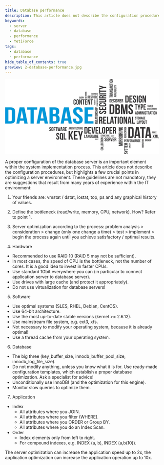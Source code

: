 ```yaml
---
title: Database performance
description: This article does not describe the configuration procedures, but highlights a few crucial points in optimizing a server environment.
keywords:
  - server
  - database
  - performance
  - YetiForce
tags:
  - database
  - performance
hide_table_of_contents: true
preview: 2-database-performance.jpg
---
```


![2-database-performance.jpg](2-database-performance.jpg)

A proper configuration of the database server is an important element within the system implementation process. This article does not describe the configuration procedures, but highlights a few crucial points in optimizing a server environment. These guidelines are not mandatory, they are suggestions that result from many years of experience within the IT environment:

1. Your friends are: vmstat / dstat, iostat, top, ps and any graphical history of values.

2. Define the bottleneck (read/write, memory, CPU, network). How? Refer to point 1.

3. Server optimization according to the process: problem analysis > consideration > change (only one change a time) > test > implement > begin the process again until you achieve satisfactory / optimal results.

4. Hardware

  - Recommended to use RAID 10 (RAID 5 may not be sufficient).
  - In most cases, the speed of CPU is the bottleneck, not the number of cores. It is a good idea to invest in faster CPUs.
  - Use standard 1Gbit everywhere you can (in particular to connect application server to database server).
  - Use drives with large cache (and protect it appropriately).
  - Do not use virtualization for database servers!

5. Software

  - Use optimal systems (SLES, RHEL, Debian, CentOS).
  - Use 64-bit architecture.
  - Use the most up-to-date stable versions (kernel >= 2.6.12).
  - Use mainstream file system, e.g. ext3, xfs.
  - Not necessary to modify your operating system, because it is already optimal!
  - Use a thread cache from your operating system.

6. Database

  - The big three (key_buffer_size, innodb_buffer_pool_size, innodb_log_file_size).
  - Do not modify anything, unless you know what it is for. Use ready-made configuration templates, which establish a proper database optimization. Ask a specialist for advice!
  - Unconditionally use InnoDB! (and the optimization for this engine).
  - Monitor slow queries to optimize them.

7. Application
  - Index
    - All attributes where you JOIN.
    - All attributes where you filter (WHERE).
    - All attributes where you ORDER or Group BY.
    - All attributes where you do an Index Scan.
  - Order
    - Index elements only from left to right.
    - For compound indexes, e.g. INDEX (a, b), INDEX (a,b(10)).

The server optimization can increase the application speed up to 2x, the application optimization can increase the application operation up to 10x.
